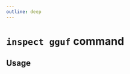 ```yaml
---
outline: deep
---
```

# `inspect gguf` command

<script setup lang="ts">
import {data as docs} from "../cli.data.js";
const commandDoc = docs.inspect.gguf;
</script>

<p v-html="commandDoc.description"></p>

## Usage
<div v-html="commandDoc.usageHtml"></div>
<div v-html="commandDoc.options"></div>

